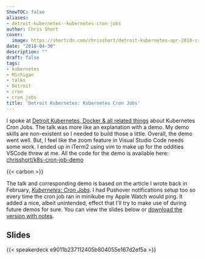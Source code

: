 ```yaml
---
ShowTOC: false
aliases:
- detroit-kubernetes--kubernetes-cron-jobs
author: Chris Short
cover:
  image: https://shortcdn.com/chrisshort/detroit-kubernetes-apr-2018-cron-jobs.png
date: "2018-04-30"
description: ""
draft: false
tags:
- kubernetes
- Michigan
- talks
- Detroit
- cron
- cron jobs
title: 'Detroit Kubernetes: Kubernetes Cron Jobs'
---
```


I spoke at [Detroit Kubernetes, Docker & all related things](https://www.meetup.com/Detroit-Kubernetes-Docker-all-things-Cloud-Native/events/249593802/) about Kubernetes Cron Jobs. The talk was more like an explanation with a demo. My demo skills are non-existent so I needed to build those a little. Overall, the demo went well. But, I feel like the zoom feature in Visual Studio Code needs some work. I ended up in iTerm2 using vim to make up for the oddities VSCode threw at me. All the code for the demo is available here: [chrisshort/k8s-cron-job-demo](https://gitlab.com/chrisshort/k8s-cron-job-demo)

{{< carbon >}}

The talk and corresponding demo is based on the article I wrote back in February, [*Kubernetes: Cron Jobs*](/kubernetes-cron-jobs/). I had Pushover notifications setup too so every time the cron job ran in minikube my Apple Watch would ping. It added a nice, albeit unintended, effect that I'll try to make use of during future demos for sure. You can view the slides below or [download the version with notes](https://shortcdn.com/chrisshort/Kubernetes-Cron-Jobs-Notes.pdf).


## Slides

{{< speakerdeck e9011b237112405b804055e167d2ef5a >}}
